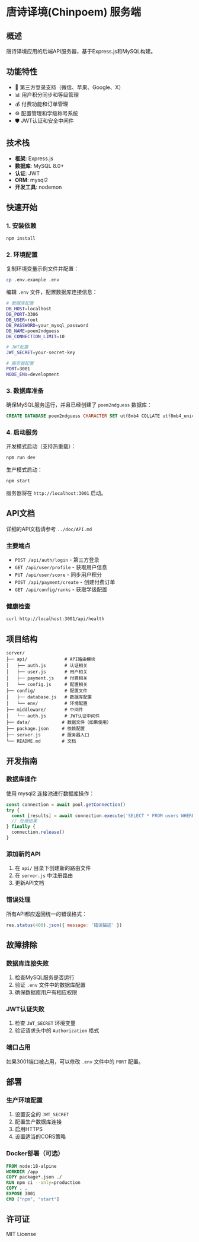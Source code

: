 # 唐诗译境(Chinpoem) 服务端

## 概述

唐诗译境应用的后端API服务器，基于Express.js和MySQL构建。

## 功能特性

- 🔐 第三方登录支持（微信、苹果、Google、X）
- 📊 用户积分同步和等级管理
- 💰 付费功能和订单管理
- ⚙️ 配置管理和学级称号系统
- 🛡️ JWT认证和安全中间件

## 技术栈

- **框架**: Express.js
- **数据库**: MySQL 8.0+
- **认证**: JWT
- **ORM**: mysql2
- **开发工具**: nodemon

## 快速开始

### 1. 安装依赖

```bash
npm install
```

### 2. 环境配置

复制环境变量示例文件并配置：

```bash
cp .env.example .env
```

编辑 `.env` 文件，配置数据库连接信息：

```bash
# 数据库配置
DB_HOST=localhost
DB_PORT=3306
DB_USER=root
DB_PASSWORD=your_mysql_password
DB_NAME=poem2ndguess
DB_CONNECTION_LIMIT=10

# JWT配置
JWT_SECRET=your-secret-key

# 服务器配置
PORT=3001
NODE_ENV=development
```

### 3. 数据库准备

确保MySQL服务运行，并且已经创建了 `poem2ndguess` 数据库：

```sql
CREATE DATABASE poem2ndguess CHARACTER SET utf8mb4 COLLATE utf8mb4_unicode_ci;
```

### 4. 启动服务

开发模式启动（支持热重载）：

```bash
npm run dev
```

生产模式启动：

```bash
npm start
```

服务器将在 `http://localhost:3001` 启动。

## API文档

详细的API文档请参考 `../doc/API.md`

### 主要端点

- `POST /api/auth/login` - 第三方登录
- `GET /api/user/profile` - 获取用户信息
- `PUT /api/user/score` - 同步用户积分
- `POST /api/payment/create` - 创建付费订单
- `GET /api/config/ranks` - 获取学级配置

### 健康检查

```bash
curl http://localhost:3001/api/health
```

## 项目结构

```
server/
├── api/              # API路由模块
│   ├── auth.js       # 认证相关
│   ├── user.js       # 用户相关
│   ├── payment.js    # 付费相关
│   └── config.js     # 配置相关
├── config/           # 配置文件
│   ├── database.js   # 数据库配置
│   └── env/          # 环境配置
├── middleware/       # 中间件
│   └── auth.js       # JWT认证中间件
├── data/            # 数据文件（如果使用）
├── package.json     # 依赖配置
├── server.js        # 服务器入口
└── README.md        # 文档
```

## 开发指南

### 数据库操作

使用 mysql2 连接池进行数据库操作：

```javascript
const connection = await pool.getConnection()
try {
  const [results] = await connection.execute('SELECT * FROM users WHERE id = ?', [userId])
  // 处理结果
} finally {
  connection.release()
}
```

### 添加新的API

1. 在 `api/` 目录下创建新的路由文件
2. 在 `server.js` 中注册路由
3. 更新API文档

### 错误处理

所有API都应返回统一的错误格式：

```javascript
res.status(400).json({ message: '错误描述' })
```

## 故障排除

### 数据库连接失败

1. 检查MySQL服务是否运行
2. 验证 `.env` 文件中的数据库配置
3. 确保数据库用户有相应权限

### JWT认证失败

1. 检查 `JWT_SECRET` 环境变量
2. 验证请求头中的 `Authorization` 格式

### 端口占用

如果3001端口被占用，可以修改 `.env` 文件中的 `PORT` 配置。

## 部署

### 生产环境配置

1. 设置安全的 `JWT_SECRET`
2. 配置生产数据库连接
3. 启用HTTPS
4. 设置适当的CORS策略

### Docker部署（可选）

```dockerfile
FROM node:18-alpine
WORKDIR /app
COPY package*.json ./
RUN npm ci --only=production
COPY . .
EXPOSE 3001
CMD ["npm", "start"]
```

## 许可证

MIT License 